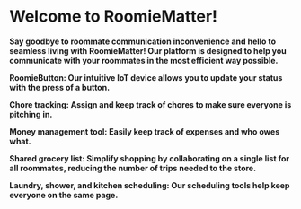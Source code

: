 # Welcome to RoomieMatter!

**Say goodbye to roommate communication inconvenience and hello to seamless living with RoomieMatter! Our platform is designed to help you communicate with your roommates in the most efficient way possible.**

**RoomieButton: Our intuitive IoT device allows you to update your status with the press of a button.**

**Chore tracking: Assign and keep track of chores to make sure everyone is pitching in.**

**Money management tool: Easily keep track of expenses and who owes what.**

**Shared grocery list: Simplify shopping by collaborating on a single list for all roommates, reducing the number of trips needed to the store.**

**Laundry, shower, and kitchen scheduling: Our scheduling tools help keep everyone on the same page.**